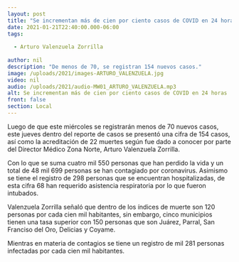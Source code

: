 ```yaml
---
layout: post
title: "Se incrementan más de cien por ciento casos de COVID en 24 horas"
date: 2021-01-21T22:40:00.000-06:00
tags:
  
  - Arturo Valenzuela Zorrilla
  
author: nil
description: "De menos de 70, se registran 154 nuevos casos."
image: /uploads/2021/images-ARTURO_VALENZUELA.jpg
video: nil
audio: /uploads/2021/audio-MW01_ARTURO_VALENZUELA.mp3
alt: Se incrementan más de cien por ciento casos de COVID en 24 horas
front: false
section: Local
---
```


Luego de que este miércoles se registrarán menos de 70 nuevos casos, este jueves dentro del reporte de casos se presentó una cifra de 154 casos, así como la acreditación de 22 muertes según fue dado a conocer por parte del Director Médico Zona Norte, Arturo Valenzuela Zorrilla.

Con lo que se suma cuatro mil 550 personas que han perdido la vida y un total de 48 mil 699 personas se han contagiado por coronavirus. Asimismo se tiene el registro de 298 personas que se encuentran hospitalizadas, de esta cifra 68 han requerido asistencia respiratoria por lo que fueron intubados.

Valenzuela Zorrilla señaló que dentro de los índices de muerte son 120 personas por cada cien mil habitantes, sin embargo, cinco municipios tienen una tasa superior con 150 personas que son Juárez, Parral, San Franciso del Oro, Delicias y Coyame.

Mientras en materia de contagios se tiene un registro de mil 281 personas infectadas por cada cien mil habitantes.